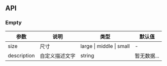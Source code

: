 ## API

### Empty

| 参数        | 说明           | 类型                     | 默认值      |
| ----------- | -------------- | ------------------------ | ----------- |
| size        | 尺寸           | large \| middle \| small | -           |
| description | 自定义描述文字 | string                   | 暂无数据... |
